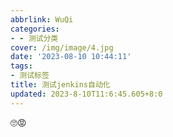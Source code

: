 ```yaml
---
abbrlink: WuQi
categories:
- - 测试分类
cover: /img/image/4.jpg
date: '2023-08-10 10:44:11'
tags:
- 测试标签
title: 测试jenkins自动化
updated: 2023-8-10T11:6:45.605+8:0
---
```

🙄😡
